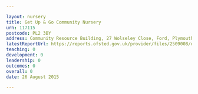 ```yaml
---

layout: nursery
title: Get Up & Go Community Nursery
urn: 117115
postcode: PL2 3BY
address: Community Resource Building, 27 Wolseley Close, Ford, Plymouth, Devon, PL2 3BY
latestReportUrl: https://reports.ofsted.gov.uk/provider/files/2509008/urn/117115.pdf
teaching: 0
development: 0
leadership: 0
outcomes: 0
overall: 0
date: 26 August 2015

---
```

